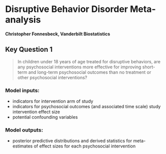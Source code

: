 # Disruptive Behavior Disorder Meta-analysis

#### Christopher Fonnesbeck, Vanderbilt Biostatistics

## Key Question 1

> In children under 18 years of age treated for disruptive behaviors, are any psychosocial interventions more effective for improving short-term and long-term psychosocial outcomes than no treatment or other psychosocial interventions?

### Model inputs:
* indicators for intervention arm of study
* indicators for psychosocial outcomes (and associated time scale) study intervention effect size
* potential confounding variables

### Model outputs:

* posterior predictive distributions and derived statistics for meta-estimates of effect sizes for each psychosocial intervention